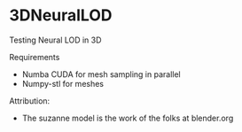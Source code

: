 # 3DNeuralLOD
Testing Neural LOD in 3D

Requirements
- Numba CUDA for mesh sampling in parallel
- Numpy-stl for meshes

Attribution:
- The suzanne model is the work of the folks at blender.org
